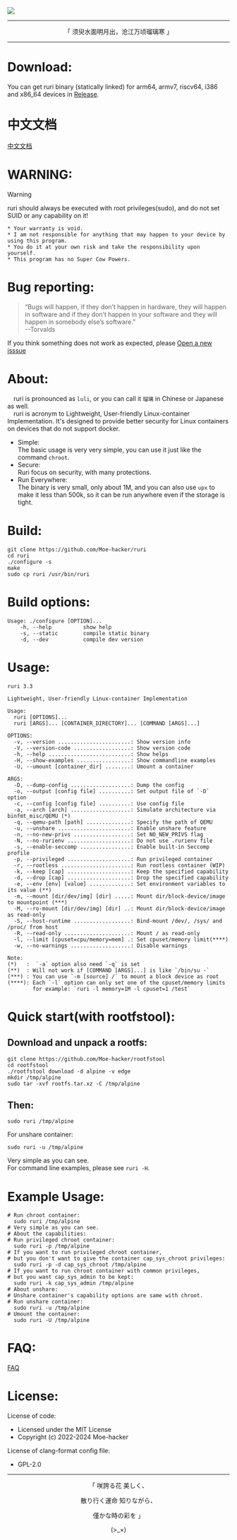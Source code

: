 
![](https://github.com/Moe-hacker/ruri/raw/main/logo/logo.png)

-----

<p align="center">「 须臾水面明月出，沧江万顷瑠璃寒 」</p>

-----------------     
# Download:    
You can get ruri binary (statically linked) for arm64, armv7, riscv64, i386 and x86_64 devices in [Release](https://github.com/Moe-hacker/ruri/releases/).      
# 中文文档
[中文文档](/README_zh.md)      
# WARNING:      
> [!WARNING]
> ruri should always be executed with root privileges(sudo), and do not set SUID or any capability on it!      
```
* Your warranty is void.
* I am not responsible for anything that may happen to your device by using this program.
* You do it at your own risk and take the responsibility upon yourself.
* This program has no Super Cow Powers.
```
# Bug reporting:
> “Bugs will happen, if they don’t happen in hardware, they will happen in software and if they don’t happen in your software and they will happen in somebody else’s software.”      
> --Torvalds

If you think something does not work as expected, please [Open a new isssue](https://github.com/Moe-hacker/ruri/issues)      
# About:         
&emsp;ruri is pronounced as  `luli`, or you can call it `瑠璃` in Chinese or Japanese as well.       
&emsp;ruri is acronym to Lightweight, User-friendly Linux-container Implementation. It's designed to provide better security for Linux containers on devices that do not support docker.       
- Simple:      
The basic usage is very very simple, you can use it just like the command `chroot`.
- Secure:      
Ruri focus on security, with many protections.
- Run Everywhere:      
The binary is very small, only about 1M, and you can also use `upx` to make it less than 500k, so it can be run anywhere even if the storage is tight.
# Build:      
```
git clone https://github.com/Moe-hacker/ruri
cd ruri
./configure -s
make
sudo cp ruri /usr/bin/ruri
```
# Build options:
```
Usage: ./configure [OPTION]...
    -h, --help          show help
    -s, --static        compile static binary
    -d, --dev           compile dev version
```

# Usage:    
```
ruri 3.3

Lightweight, User-friendly Linux-container Implementation

Usage:
  ruri [OPTIONS]...
  ruri [ARGS]... [CONTAINER_DIRECTORY]... [COMMAND [ARGS]...]

OPTIONS:
  -v, --version .......................: Show version info
  -V, --version-code ..................: Show version code
  -h, --help ..........................: Show helps
  -H, --show-examples .................: Show commandline examples
  -U, --umount [container_dir] ........: Umount a container

ARGS:
  -D, --dump-config ...................: Dump the config
  -o, --output [config file] ..........: Set output file of `-D` option
  -c, --config [config file] ..........: Use config file
  -a, --arch [arch] ...................: Simulate architecture via binfmt_misc/QEMU (*)
  -q, --qemu-path [path] ..............: Specify the path of QEMU
  -u, --unshare .......................: Enable unshare feature
  -n, --no-new-privs ..................: Set NO_NEW_PRIVS flag
  -N, --no-rurienv ....................: Do not use .rurienv file
  -s, --enable-seccomp ................: Enable built-in Seccomp profile
  -p, --privileged ....................: Run privileged container
  -r, --rootless ......................: Run rootless container (WIP)
  -k, --keep [cap] ....................: Keep the specified capability
  -d, --drop [cap] ....................: Drop the specified capability
  -e, --env [env] [value] .............: Set environment variables to its value (**)
  -m, --mount [dir/dev/img] [dir] .....: Mount dir/block-device/image to mountpoint (***)
  -M, --ro-mount [dir/dev/img] [dir] ..: Mount dir/block-device/image as read-only
  -S, --host-runtime ..................: Bind-mount /dev/, /sys/ and /proc/ from host
  -R, --read-only .....................: Mount / as read-only
  -l, --limit [cpuset=cpu/memory=mem] .: Set cpuset/memory limit(****)
  -w, --no-warnings ...................: Disable warnings

Note:
(*)   :  `-a` option also need `-q` is set
(**)  : Will not work if [COMMAND [ARGS]...] is like `/bin/su -`
(***) : You can use `-m [source] /` to mount a block device as root
(****): Each `-l` option can only set one of the cpuset/memory limits
        for example: `ruri -l memory=1M -l cpuset=1 /test`
```
# Quick start(with rootfstool):
## Download and unpack a rootfs:
```
git clone https://github.com/Moe-hacker/rootfstool
cd rootfstool
./rootfstool download -d alpine -v edge
mkdir /tmp/alpine
sudo tar -xvf rootfs.tar.xz -C /tmp/alpine
```
## Then:
```
sudo ruri /tmp/alpine
```
For unshare container:      
```
sudo ruri -u /tmp/alpine
```
Very simple as you can see.    
For command line examples, please see `ruri -H`.      
# Example Usage:      
```
# Run chroot container:
  sudo ruri /tmp/alpine
# Very simple as you can see.
# About the capabilities:
# Run privileged chroot container:
  sudo ruri -p /tmp/alpine
# If you want to run privileged chroot container,
# but you don't want to give the container cap_sys_chroot privileges:
  sudo ruri -p -d cap_sys_chroot /tmp/alpine
# If you want to run chroot container with common privileges,
# but you want cap_sys_admin to be kept:
  sudo ruri -k cap_sys_admin /tmp/alpine
# About unshare:
# Unshare container's capability options are same with chroot.
# Run unshare container:
  sudo ruri -u /tmp/alpine
# Umount the container:
  sudo ruri -U /tmp/alpine
```
# FAQ:   
[FAQ](FAQ.md)      
# License:
License of code:      
- Licensed under the MIT License      
- Copyright (c) 2022-2024 Moe-hacker      

License of clang-format config file:      
- GPL-2.0      
--------
<p align="center">「 咲誇る花 美しく、</p>    
<p align="center">散り行く運命 知りながら、</p>    
<p align="center">僅かな時の彩を 」</p>          
<p align="center">(>_×)</p>
